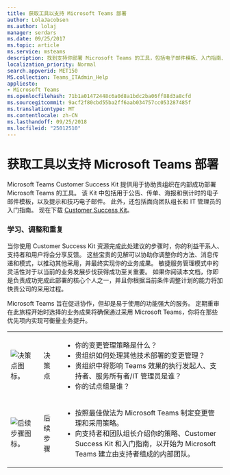 ```yaml
---
title: 获取工具以支持 Microsoft Teams 部署
author: LolaJacobsen
ms.author: lolaj
manager: serdars
ms.date: 09/25/2017
ms.topic: article
ms.service: msteams
description: 找到支持你部署 Microsoft Teams 的工具，包括电子邮件模板、入门指南、Customer Success Kit 等。
localization_priority: Normal
search.appverid: MET150
MS.collection: Teams_ITAdmin_Help
appliesto:
- Microsoft Teams
ms.openlocfilehash: 71b1a01472448c6a0d8a1bdc2ba06ff88d3a8cfd
ms.sourcegitcommit: 9acf2f80cbd55ba2ff6aab034757cc053287485f
ms.translationtype: MT
ms.contentlocale: zh-CN
ms.lasthandoff: 09/25/2018
ms.locfileid: "25012510"
---
```

<a name="get-tools-to-support-a-rollout-of-microsoft-teams"></a>获取工具以支持 Microsoft Teams 部署
=================================================

Microsoft Teams Customer Success Kit 提供用于协助贵组织在内部成功部署 Microsoft Teams 的工具。 该 Kit 中包括用于公告、传单、海报和倒计时的电子邮件模板，以及提示和技巧电子邮件。 此外，还包括面向团队组长和 IT 管理员的入门指南。 现在下载 [Customer Success Kit](https://go.microsoft.com/fwlink/?linkid=854598)。

### <a name="learn-adjust-and-repeat"></a>学习、调整和重复

当你使用 Customer Success Kit 资源完成此处建议的步骤时，你的利益干系人、支持者和用户将会分享反馈。 这些宝贵的见解可以协助你调整你的方法、消息传递和模式，以推动其他采用，并最终实现你的业务成果。 敏捷服务管理模式中的灵活性对于以当前的业务发展步伐获得成功至关重要。 如果你阅读本文档，你即是负责成功完成此部署的核心个人之一，并且你根据当前条件调整计划的能力将加快贵公司的采用过程。

Microsoft Teams 旨在促进协作，但却是易于使用的功能强大的服务。 定期重审在此旅程开始时选择的业务成果将确保通过采用 Microsoft Teams，你将在那些优先项内实现可衡量业务提升。

||||
|---------|---------|---------|
|![决策点图标。](media/Get_tools_to_support_a_rollout_of_Microsoft_Teams_image1.png)     | 决策点        | <ul><li>你的变更管理策略是什么？</li><li>贵组织如何处理其他技术部署的变更管理？</li><li>贵组织中将影响 Teams 效果的执行发起人、支持者、服务所有者/IT 管理员是谁？</li><li>你的试点组是谁？</li></ul>  |
|![后续步骤图标。](media/Get_tools_to_support_a_rollout_of_Microsoft_Teams_image2.png)     |后续步骤 | <ul><li>按照最佳做法为 Microsoft Teams 制定变更管理和采用策略。</li><li>向支持者和团队组长介绍你的策略、Customer Success Kit 和入门指南，以开始为 Microsoft Teams 建立由支持者组成的内部团队。</li></ul> |

